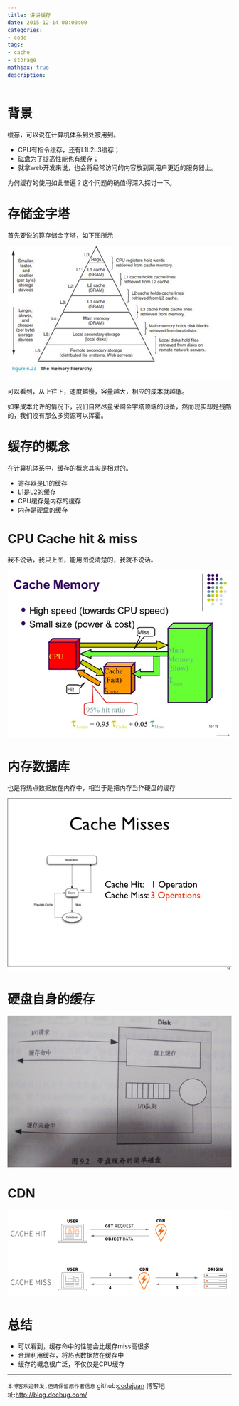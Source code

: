 ```yaml
---
title: 讲讲缓存
date: 2015-12-14 00:00:00
categories:
- code
tags: 
- cache
- storage
mathjax: true
description: 
---
```


# 背景

缓存，可以说在计算机体系到处被用到。
- CPU有指令缓存，还有L1L2L3缓存；
- 磁盘为了提高性能也有缓存；
- 就拿web开发来说，也会将经常访问的内容放到离用户更近的服务器上。

为何缓存的使用如此普遍？这个问题的确值得深入探讨一下。

<!--more-->

# 存储金字塔

首先要说的算存储金字塔，如下图所示

![](https://github.com/CodeJuan/codejuan.github.io/raw/master/images/blog/cache/hierarchy.jpg)

可以看到，从上往下，速度越慢，容量越大，相应的成本就越低。

如果成本允许的情况下，我们自然尽量采购金字塔顶端的设备，然而现实却是残酷的，我们没有那么多资源可以挥霍。

# 缓存的概念

在计算机体系中，缓存的概念其实是相对的。
- 寄存器是L1的缓存
- L1是L2的缓存
- CPU缓存是内存的缓存
- 内存是硬盘的缓存

# CPU Cache hit & miss

我不说话，我只上图，能用图说清楚的，我就不说话。

![](https://github.com/CodeJuan/codejuan.github.io/raw/master/images/blog/cache/the-memory-system-15-638.jpg)

# 内存数据库

也是将热点数据放在内存中，相当于是把内存当作硬盘的缓存

![](https://github.com/CodeJuan/codejuan.github.io/raw/master/images/blog/cache/redis-memcached-pdf-12-728.jpg)

# 硬盘自身的缓存

![](https://github.com/CodeJuan/codejuan.github.io/raw/master/images/blog/cache/disk.jpg)

# CDN

![](https://github.com/CodeJuan/codejuan.github.io/raw/master/images/blog/cache/cache-hit-ratio-latency-graph.png)

# 总结
- 可以看到，缓存命中的性能会比缓存miss高很多
- 合理利用缓存，将热点数据放在缓存中
- 缓存的概念很广泛，不仅仅是CPU缓存




----------------------------

`本博客欢迎转发,但请保留原作者信息`
github:[codejuan](https://github.com/CodeJuan)
博客地址:http://blog.decbug.com/

